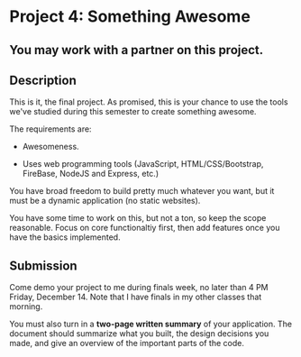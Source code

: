 # Project 4: Something Awesome

## You may work with a partner on this project.

## Description

This is it, the final project. As promised, this is your chance to use the tools we've studied during this semester to create something awesome.

The requirements are:

- Awesomeness.

- Uses web programming tools (JavaScript, HTML/CSS/Bootstrap, FireBase, NodeJS and Express, etc.)

You have broad freedom to build pretty much whatever you want, but it must be a dynamic application (no static websites).

You have some time to work on this, but not a ton, so keep the scope reasonable. Focus on core functionaltiy first, then add features once you have the basics implemented.

## Submission

Come demo your project to me during finals week, no later than 4 PM Friday, December 14. Note that I have finals in my other classes that morning.

You must also turn in a **two-page written summary** of your application. The document should summarize what you built, the design decisions you made, and give an overview of the important parts of the code.
